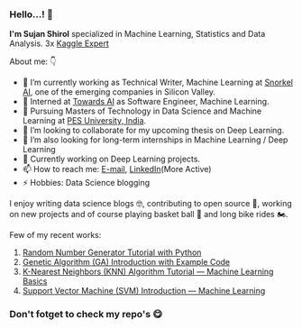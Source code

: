 ### Hello...! 👋

**I'm Sujan Shirol** specialized in Machine Learning, Statistics and Data Analysis. 3x [Kaggle Expert](https://www.kaggle.com/sujan97)

About me: 👇

- 🔭 I’m currently working as Technical Writer, Machine Learning at  [Snorkel AI](https://www.linkedin.com/company/snorkel-ai/mycompany/), one of the emerging companies in Silicon Valley.
- 🔭 Interned at  [Towards AI](https://www.linkedin.com/company/towards-artificial-intelligence/) as Software Engineer, Machine Learning.
- 🌱 Pursuing Masters of Technology in Data Science and Machine Learning at [PES University, India](https://pes.edu).
- 👯 I’m looking to collaborate for my upcoming thesis on Deep Learning.
- 🤔 I’m also looking for long-term internships in Machine Learning / Deep Learning
- 💬 Currently working on Deep Learning projects.
- 📫 How to reach me: [E-mail](mailto:sshirol73@gmail.com), [LinkedIn](https://www.linkedin.com/in/sujan-shirol/)(More Active)
- ⚡ Hobbies: Data Science blogging

I enjoy writing data science blogs 🤓, contributing to open source 📖, working on new projects and of course playing basket ball 🏀 and long bike rides 🏍️.

Few of my recent works:
1. [Random Number Generator Tutorial with Python](https://pub.towardsai.net/random-number-generator-tutorial-with-python-3b35986132c7?source=friends_link&sk=c70b98e0e7e3fdc089afcefd1ff66d32)
2. [Genetic Algorithm (GA) Introduction with Example Code](https://pub.towardsai.net/genetic-algorithm-ga-introduction-with-example-code-e59f9bc58eaf?source=friends_link&sk=9354f7181d726dd0c005301129dda9e9)
3. [K-Nearest Neighbors (KNN) Algorithm Tutorial — Machine Learning Basics](https://pub.towardsai.net/k-nearest-neighbors-knn-algorithm-tutorial-machine-learning-basics-ml-ec6756d3e0ac?source=friends_link&sk=4ab6eec752ef4293bad0e490eb3ca864)
4. [Support Vector Machine (SVM) Introduction — Machine Learning](https://pub.towardsai.net/support-vector-machine-svm-introduction-machine-learning-8c56b7da63f1?source=friends_link&sk=fa4eff1d93971e1903784ffe156f5567)

### Don't fotget to check my repo's 😋
